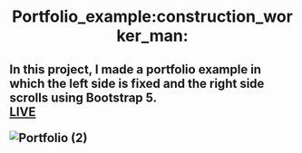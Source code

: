 <h1 align="center"> Portfolio_example:construction_worker_man:</h1>

<h2>In this project, I made a portfolio example in which the left side is fixed and the right side scrolls using Bootstrap 5.<br>
  <a href="https://vladyslavos.github.io/Portfolio_example/">LIVE</a>


![Portfolio (2)](https://user-images.githubusercontent.com/67589338/102227266-0877aa80-3ef2-11eb-8891-f345702405d9.png)
